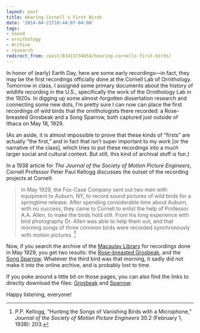 ```yaml
---
layout: post 
title: Hearing Cornell's First Birds 
date: '2014-04-21T10:44:07-04:00' 
tags: 
- Sound 
- ornithology 
- Archive 
- research 
redirect_from: /post/83413734654/hearing-cornells-first-birds/
---
```


In honor of (early) Earth Day, here are some early recordings—in fact, they may be the first recordings officially done at the Cornell Lab of Ornithology. Tomorrow in class, I assigned some primary documents about the history of wildlife recording in the U.S., specifically the work of the Ornithology Lab in the 1920s. In digging up some almost-forgotten dissertation research and connecting some new dots, I’m pretty sure I can now can place the first recordings of wild birds that the ornithologists there recorded: a Rose-breasted Grosbeak and a Song Sparrow, both captured just outside of Ithaca on May 18, 1929.

(As an aside, it is almost impossible to prove that these kinds of “firsts” are actually “the first,” and in fact that isn’t super important to my work [or the narrative of the class], which tries to put these recordings into a much larger social and cultural context. But still, this kind of archival stuff is fun.)

In a 1938 article for *The Journal of the Society of Motion Picture Engineers*, Cornell Professor Peter Paul Kellogg discusses the outset of the recording projects at Cornell:

> In May 1929, the Fox-Case Company sent out two men with equipment to  Auburn, NY, to record sound pictures of wild birds for a springtime  release. After spending considerable time about Auburn, with no  success, they came to Cornell to enlist the help of Professor A.A.  Allen, to make the birds hold still. From his long experience with  bird photography Dr. Allen was able to help them out, and that morning  songs of three common birds were recorded synchronously with motion  pictures. [^1474106]

Now, if you search the archive of the [Macaulay Library](http://macaulaylibrary.org/) for recordings done in May 1929, you get two results: the [Rose-breasted Grosbeak](http://macaulaylibrary.org/audio/16968), and the [Song Sparrow](http://macaulaylibrary.org/audio/16737). Whatever the third bird was that morning, it sadly did not make it into the online archive, and is probably lost to time.

If you poke around a little bit on those pages, you can also find the links to directly download the files: [Grosbeak](http://media2.macaulaylibrary.org/Audio/Audio1/1/16968.mp3) and [Sparrow](http://media2.macaulaylibrary.org/Audio/Audio1/1/16737.mp3).

Happy listening, everyone!

[^1474106]: P.P. Kellogg, “Hunting the Songs of Vanishing Birds with a Microphone,” *Journal of the Society of Motion Picture Engineers* 30.2 (February 1, 1938): 203.

